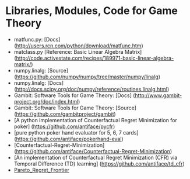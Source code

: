 Libraries, Modules, Code for Game Theory
========================================
* matfunc.py: [Docs] (http://users.rcn.com/python/download/matfunc.htm)
* matclass.py [Reference: Basic Linear Algebra Matrix] (http://code.activestate.com/recipes/189971-basic-linear-algebra-matrix/)
* numpy.linalg: [Source] (https://github.com/numpy/numpy/tree/master/numpy/linalg)
* numpy.linalg: [Docs] (http://docs.scipy.org/doc/numpy/reference/routines.linalg.html)
* Gambit: Software Tools for Game Theory: [Docs] (http://www.gambit-project.org/doc/index.html)
* Gambit: Software Tools for Game Theory: [Source] (https://github.com/gambitproject/gambit)
* [A python implementation of Counterfactual Regret Minimization for poker] (https://github.com/antiface/pycfr)
* [pure python poker hand evaluator for 5, 6, 7 cards] (https://github.com/antiface/pokerhand-eval)
* [Counterfactual-Regret-Minimization] (https://github.com/antiface/Counterfactual-Regret-Minimization)
* [An implementation of Counterfactual Regret Minimization (CFR) via Temporal Difference (TD) learning] (https://github.com/antiface/td_cfr)
* [Pareto_Regret_Frontier](https://github.com/antiface/Pareto_Regret_Frontier)
